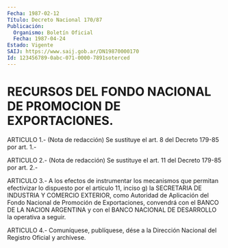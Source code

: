 ```yaml
---
Fecha: 1987-02-12
Título: Decreto Nacional 170/87
Publicación:
  Organismo: Boletín Oficial
  Fecha: 1987-04-24
Estado: Vigente
SAIJ: https://www.saij.gob.ar/DN19870000170
Id: 123456789-0abc-071-0000-7891soterced
---
```

# RECURSOS DEL FONDO NACIONAL DE PROMOCION DE EXPORTACIONES.

<a id="1"></a>
ARTICULO  1.-  (Nota  de  redacción)  Se  sustituye  el  art. 8 del Decreto 179-85 por art. 1.-

<a id="2"></a>
ARTICULO  2.-  (Nota  de  redacción)  Se  sustituye  el art. 11 del Decreto 179-85 por art. 2.-

<a id="3"></a>
ARTICULO  3.-  A  los  efectos  de  instrumentar los mecanismos que permitan efectivizar lo dispuesto por  el artículo 11, inciso g) la SECRETARIA  DE  INDUSTRIA Y COMERCIO EXTERIOR,  como  Autoridad  de Aplicación  del  Fondo  Nacional  de  Promoción  de  Exportaciones, convendrá con el BANCO  DE  LA  NACION  ARGENTINA  y  con  el BANCO NACIONAL DE DESARROLLO la operativa a seguir.

<a id="4"></a>
ARTICULO  4.- Comuníquese, publíquese, dése a la Dirección Nacional del Registro Oficial y archívese.